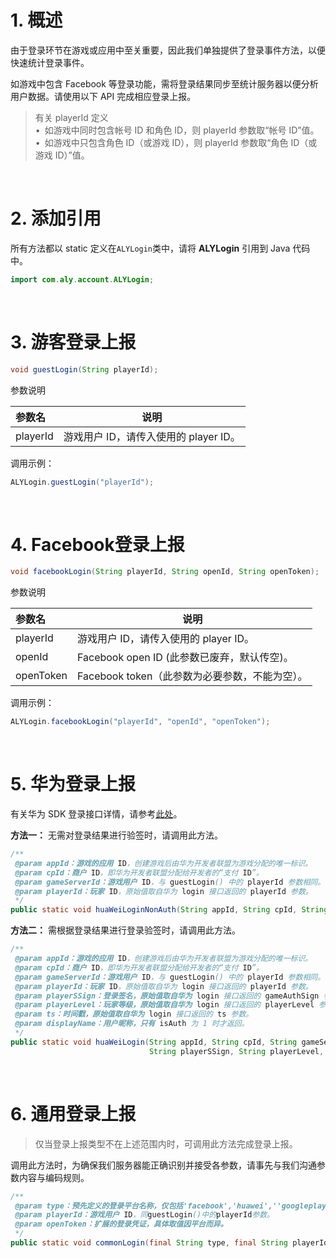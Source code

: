 # 1. 概述
由于登录环节在游戏或应用中至关重要，因此我们单独提供了登录事件方法，以便快速统计登录事件。

如游戏中包含 Facebook 等登录功能，需将登录结果同步至统计服务器以便分析用户数据。请使用以下 API 完成相应登录上报。

> 有关 playerId 定义<br>
> &bull;&ensp;如游戏中同时包含帐号 ID 和角色 ID，则 playerId 参数取“帐号 ID”值。</br>
> &bull;&ensp;如游戏中只包含角色 ID（或游戏 ID），则 playerId 参数取“角色 ID（或游戏 ID）”值。<br>

&ensp;
# 2. 添加引用
所有方法都以 static 定义在`ALYLogin`类中，请将 **ALYLogin** 引用到 Java 代码中。
```java
import com.aly.account.ALYLogin;
```
&ensp;
# 3. 游客登录上报

```java
void guestLogin(String playerId);
```

参数说明

|参数名|说明|
|:----  |-----   |
|playerId |游戏用户 ID，请传入使用的 player ID。  |


调用示例：

```java
ALYLogin.guestLogin("playerId");
```

&ensp;
# 4. Facebook登录上报

```java
void facebookLogin(String playerId, String openId, String openToken);
```

参数说明

|参数名|说明|
|:----  |-----   |
|playerId |游戏用户 ID，请传入使用的 player ID。   |
|openId | Facebook open ID (此参数已废弃，默认传空)。  |
|openToken | Facebook token（此参数为必要参数，不能为空）。  |

调用示例：

```java
ALYLogin.facebookLogin("playerId", "openId", "openToken");
```
&ensp;

# 5. 华为登录上报
有关华为 SDK 登录接口详情，请参考[此处](https://developer.huawei.com/consumer/cn/service/hms/catalog/HuaweiJointOperation.html?page=hmssdk_jointOper_api_reference_c9)。

**方法一：** 无需对登录结果进行验签时，请调用此方法。
```java
/**
 @param appId：游戏的应用 ID，创建游戏后由华为开发者联盟为游戏分配的唯一标识。
 @param cpId：商户 ID，即华为开发者联盟分配给开发者的“支付 ID”。
 @param gameServerId：游戏用户 ID，与 guestLogin() 中的 playerId 参数相同。
 @param playerId：玩家 ID，原始值取自华为 login 接口返回的 playerId 参数。
 */
public static void huaWeiLoginNonAuth(String appId, String cpId, String gameServerId, String playerId);
```

**方法二：** 需根据登录结果进行登录验签时，请调用此方法。
```java
/**
 @param appId：游戏的应用 ID，创建游戏后由华为开发者联盟为游戏分配的唯一标识。
 @param cpId：商户 ID，即华为开发者联盟分配给开发者的“支付 ID”。
 @param gameServerId：游戏用户 ID，与 guestLogin() 中的 playerId 参数相同。
 @param playerId：玩家 ID，原始值取自华为 login 接口返回的 playerId 参数。
 @param playerSSign：登录签名，原始值取自华为 login 接口返回的 gameAuthSign 参数。
 @param playerLevel：玩家等级，原始值取自华为 login 接口返回的 playerLevel 参数。
 @param ts：时间戳，原始值取自华为 login 接口返回的 ts 参数。
 @param displayName：用户昵称，只有 isAuth 为 1 时才返回。
 */
public static void huaWeiLogin(String appId, String cpId, String gameServerId, String playerId,
                               String playerSSign, String playerLevel, String ts, String displayName);
```

&ensp;
# 6. 通用登录上报
> 仅当登录上报类型不在上述范围内时，可调用此方法完成登录上报。

调用此方法时，为确保我们服务器能正确识别并接受各参数，请事先与我们沟通参数内容与编码规则。
```java
/**
 @param type：预先定义的登录平台名称，仅包括'facebook','huawei',''googleplay","twitter","instagram","unknow"。
 @param playerId：游戏用户 ID，同guestLogin()中的playerId参数。
 @param openToken：扩展的登录凭证，具体取值因平台而异。
 */
public static void commonLogin(final String type, final String playerId, final String openToken)；
```